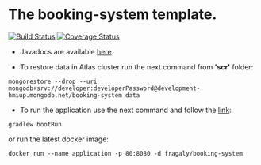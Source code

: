 # The booking-system template.

[![Build Status](https://travis-ci.com/fragaLY/booking-system.svg?branch=master)](https://travis-ci.com/fragaLY/booking-system) 
[![Coverage Status](https://coveralls.io/repos/github/fragaLY/booking-system/badge.svg?branch=master)](https://coveralls.io/github/fragaLY/booking-system?branch=master)

* Javadocs are available [here](https://fragaly.github.io/booking-system/).

* To restore data in Atlas cluster run the next command from <b>'scr'</b> folder:
```
mongorestore --drop --uri mongodb+srv://developer:developerPassword@development-hmiup.mongodb.net/booking-system data
```

* To run the application use the next command and follow the [link](localhost:8080 "Application Homepage"): 
```
gradlew bootRun
``` 
or run the latest docker image:
```
docker run --name application -p 80:8080 -d fragaly/booking-system
```
